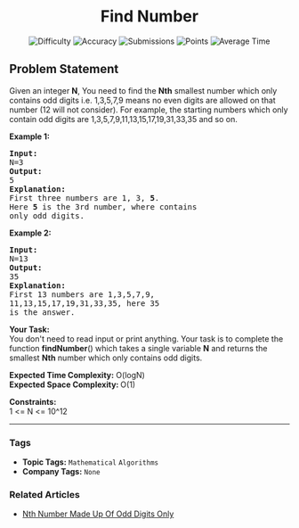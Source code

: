 <h1 align="center">Find Number</h1>

<p align="center">
  <img alt="Difficulty" title="Difficulty" src="https://custom-icon-badges.demolab.com/badge/Difficulty: Medium-1F222E?style=for-the-badge&logoColor=white&logo=fire"/>
  <img alt="Accuracy" title="Accuracy" src="https://custom-icon-badges.demolab.com/badge/Accuracy: 56.78%25-1F222E?style=for-the-badge&logoColor=white&logo=target"/>
  <img alt="Submissions" title="Submissions" src="https://custom-icon-badges.demolab.com/badge/Submissions: 22K+-1F222E?style=for-the-badge&logoColor=white&logo=repo"/>
  <img alt="Points" title="Points" src="https://custom-icon-badges.demolab.com/badge/Points: 4-1F222E?style=for-the-badge&logoColor=white&logo=award"/>
  <img alt="Average Time" title="Average Time" src="https://custom-icon-badges.demolab.com/badge/Average%20Time: N/A-1F222E?style=for-the-badge&logoColor=white&logo=clock"/>
</p>

## Problem Statement

Given an integer <b>N</b>, You need to find the <b>Nth</b> smallest number which only contains odd digits i.e. 1,3,5,7,9 means no even digits are allowed on that number (12 will not consider). For example, the starting numbers which only contain odd digits are 1,3,5,7,9,11,13,15,17,19,31,33,35 and so on.

<b>Example 1:</b>

<pre><b>Input:</b>
N=3
<b>Output:</b>
5
<b>Explanation:</b>
First three numbers are 1, 3, <b>5</b>.
Here <b>5</b> is the 3rd number, where contains
only odd digits.
</pre>

<b>Example 2:</b>

<pre><b>Input:</b>
N=13
<b>Output:</b>
35
<b>Explanation:</b>
First 13 numbers are 1,3,5,7,9,
11,13,15,17,19,31,33,35, here 35 
is the answer.
</pre>

<b>Your Task:</b><br>You don't need to read input or print anything. Your task is to complete the function <b>findNumber</b>() which takes a single variable <b>N</b> and returns the smallest <b>Nth</b> number which only contains odd digits.

<b>Expected Time Complexity:</b> O(logN)<br><b>Expected Space Complexity: </b>O(1)

<b>Constraints:</b><br>1 <= N <= 10^12


<hr>

### Tags
- **Topic Tags:** `Mathematical` `Algorithms`
- **Company Tags:** `None`

### Related Articles
- [Nth Number Made Up Of Odd Digits Only](https://www.geeksforgeeks.org/nth-number-made-up-of-odd-digits-only/)
